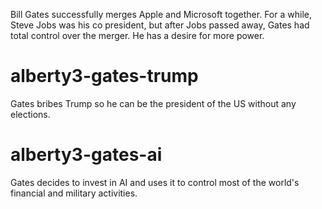 Bill Gates successfully merges Apple  and Microsoft together. For a while, Steve Jobs was his co president, but after Jobs passed away, Gates had total control over the merger. He has a desire for more power.

# alberty3-gates-trump
Gates bribes Trump so he can be the president of the US without any elections.


# alberty3-gates-ai
Gates decides to invest in AI and uses it to control most of the world's financial and military activities.